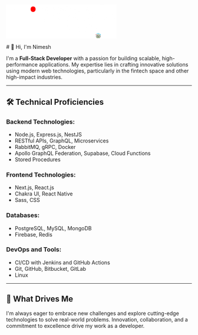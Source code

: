 <p>
    <img align="center"
      src="new nimesh.png"
        alt="nimesh-intro"
        width="300"/>
</p>
# 👋 Hi, I'm Nimesh  

I'm a **Full-Stack Developer** with a passion for building scalable, high-performance applications. My expertise lies in crafting innovative solutions using modern web technologies, particularly in the fintech space and other high-impact industries.  

---

## 🛠️ Technical Proficiencies  

### **Backend Technologies:**  
- Node.js, Express.js, NestJS  
- RESTful APIs, GraphQL, Microservices  
- RabbitMQ, gRPC, Docker  
- Apollo GraphQL Federation, Supabase, Cloud Functions  
- Stored Procedures  

### **Frontend Technologies:**  
- Next.js, React.js  
- Chakra UI, React Native  
- Sass, CSS  

### **Databases:**  
- PostgreSQL, MySQL, MongoDB  
- Firebase, Redis  

### **DevOps and Tools:**  
- CI/CD with Jenkins and GitHub Actions  
- Git, GitHub, Bitbucket, GitLab  
- Linux  

---

## 🚀 What Drives Me  
I'm always eager to embrace new challenges and explore cutting-edge technologies to solve real-world problems. Innovation, collaboration, and a commitment to excellence drive my work as a developer.  


